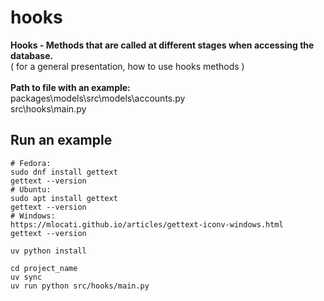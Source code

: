 # hooks

**Hooks - Methods that are called at different stages when accessing the database.**
<br>
( for a general presentation, how to use hooks methods )
<br>
<br>
**Path to file with an example:**
<br>
packages\models\src\models\accounts.py
<br>
src\hooks\main.py

## Run an example

```shell
# Fedora:
sudo dnf install gettext
gettext --version
# Ubuntu:
sudo apt install gettext
gettext --version
# Windows:
https://mlocati.github.io/articles/gettext-iconv-windows.html
gettext --version

uv python install

cd project_name
uv sync
uv run python src/hooks/main.py
```
